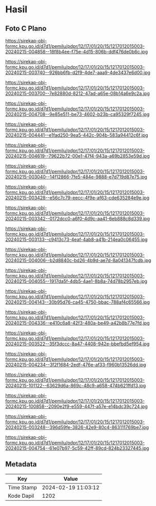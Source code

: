 # Hasil

## Foto C Plano

https://sirekap-obj-formc.kpu.go.id/d7d1/pemilu/pdpr/12/17/01/20/15/1217012015003-20240215-004858--18f8b4ee-f75e-4d15-806b-ddf476de0b6c.jpg

https://sirekap-obj-formc.kpu.go.id/d7d1/pemilu/pdpr/12/17/01/20/15/1217012015003-20240215-003740--926bb6fb-d2f9-4de7-aaa9-4de3437e6d00.jpg

https://sirekap-obj-formc.kpu.go.id/d7d1/pemilu/pdpr/12/17/01/20/15/1217012015003-20240215-003700--7e82880d-8212-47ad-a65e-08b14a6e9c2a.jpg

https://sirekap-obj-formc.kpu.go.id/d7d1/pemilu/pdpr/12/17/01/20/15/1217012015003-20240215-004708--9e85e511-be73-4602-b23b-ca95329f7245.jpg

https://sirekap-obj-formc.kpu.go.id/d7d1/pemilu/pdpr/12/17/01/20/15/1217012015003-20240215-004441--e1fad250-9ea5-442c-904b-583a94412c6f.jpg

https://sirekap-obj-formc.kpu.go.id/d7d1/pemilu/pdpr/12/17/01/20/15/1217012015003-20240215-004619--79622b72-00e1-47f4-943a-a69b2853e59d.jpg

https://sirekap-obj-formc.kpu.go.id/d7d1/pemilu/pdpr/12/17/01/20/15/1217012015003-20240215-003040--14f12866-7fe5-484e-9888-e7d719d87e75.jpg

https://sirekap-obj-formc.kpu.go.id/d7d1/pemilu/pdpr/12/17/01/20/15/1217012015003-20240215-003428--e56c7c79-eecc-4f9e-af63-cde635284e9e.jpg

https://sirekap-obj-formc.kpu.go.id/d7d1/pemilu/pdpr/12/17/01/20/15/1217012015003-20240215-003342--0172dcc0-a6f0-4d9c-aa41-6eb888c8d339.jpg

https://sirekap-obj-formc.kpu.go.id/d7d1/pemilu/pdpr/12/17/01/20/15/1217012015003-20240215-003133--c9413c73-4eaf-4ab8-a41b-214ea0c06455.jpg

https://sirekap-obj-formc.kpu.go.id/d7d1/pemilu/pdpr/12/17/01/20/15/1217012015003-20240215-004006--b2d8840c-bd26-4b9d-ae7d-8a041347fcdb.jpg

https://sirekap-obj-formc.kpu.go.id/d7d1/pemilu/pdpr/12/17/01/20/15/1217012015003-20240215-004055--1917da5f-4db5-4ae1-8b8a-74d78b2957eb.jpg

https://sirekap-obj-formc.kpu.go.id/d7d1/pemilu/pdpr/12/17/01/20/15/1217012015003-20240215-004143--30b95d76-ca45-4750-bbac-788af4c65566.jpg

https://sirekap-obj-formc.kpu.go.id/d7d1/pemilu/pdpr/12/17/01/20/15/1217012015003-20240215-004336--e410c6a8-42f3-480a-be49-a42b8b77e7fd.jpg

https://sirekap-obj-formc.kpu.go.id/d7d1/pemilu/pdpr/12/17/01/20/15/1217012015003-20240215-003522--35f3dccc-8a47-4408-942e-bbefbd5ef954.jpg

https://sirekap-obj-formc.kpu.go.id/d7d1/pemilu/pdpr/12/17/01/20/15/1217012015003-20240215-004234--3f2f1684-2edf-476e-af33-f960b13526dd.jpg

https://sirekap-obj-formc.kpu.go.id/d7d1/pemilu/pdpr/12/17/01/20/15/1217012015003-20240215-101122--63629d6a-869c-48c9-a658-474b621ffd13.jpg

https://sirekap-obj-formc.kpu.go.id/d7d1/pemilu/pdpr/12/17/01/20/15/1217012015003-20240215-100858--2090e2f9-e559-447f-a57e-e14bdc39c724.jpg

https://sirekap-obj-formc.kpu.go.id/d7d1/pemilu/pdpr/12/17/01/20/15/1217012015003-20240215-003248--396d59fe-3826-42e9-80c4-863111769be7.jpg

https://sirekap-obj-formc.kpu.go.id/d7d1/pemilu/pdpr/12/17/01/20/15/1217012015003-20240215-004754--61e07b97-5c59-42ff-89cd-824b23327445.jpg


## Metadata

| Key        | Value               |
| ---------- | ------------------- |
| Time Stamp | 2024-02-19 11:03:12 |
| Kode Dapil | 1202                |



